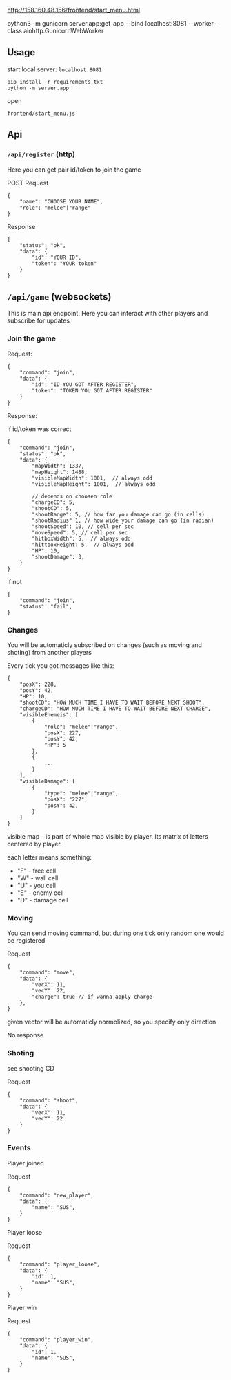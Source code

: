 http://158.160.48.156/frontend/start_menu.html

python3 -m gunicorn server.app:get_app --bind localhost:8081 --worker-class aiohttp.GunicornWebWorker

## Usage

start local server: `localhost:8081`

```
pip install -r requirements.txt
python -m server.app
```

open

`frontend/start_menu.js`


## Api

### `/api/register` (http)

Here you can get pair id/token to join the game

POST Request

```
{
    "name": "CHOOSE YOUR NAME",
    "role": "melee"|"range"
}
```

Response

```
{
    "status": "ok",
    "data": {
        "id": "YOUR ID",
        "token": "YOUR token"
    }
}
```

## `/api/game` (websockets)

This is main api endpoint. Here you can interact with other players and subscribe for updates

### Join the game

Request:

```
{
    "command": "join",
    "data": {
        "id": "ID YOU GOT AFTER REGISTER",
        "token": "TOKEN YOU GOT AFTER REGISTER"
    }
}
```

Response:

if id/token was correct

```
{
    "command": "join",
    "status": "ok",
    "data": {
        "mapWidth": 1337,
        "mapHeight": 1488,
        "visibleMapWidth": 1001,  // always odd
        "visibleMapHeight": 1001,  // always odd

        // depends on choosen role
        "chargeCD": 5,
        "shootCD": 5,
        "shootRange": 5, // how far you damage can go (in cells)
        "shootRadius" 1, // how wide your damage can go (in radian)
        "shootSpeed": 10, // cell per sec
        "moveSpeed": 5, // cell per sec
        "hitboxWidth": 5,  // always odd
        "hittboxHeight: 5,  // always odd
        "HP": 10,
        "shootDamage": 3,
    }
}
```

if not

```
{
    "command": "join",
    "status": "fail",
}
```


### Changes

You will be automaticly subscribed on changes (such as moving and shoting) from another players

Every tick you got messages like this:

```
{
    "posX": 228,
    "posY": 42,
    "HP": 10,
    "shootCD": "HOW MUCH TIME I HAVE TO WAIT BEFORE NEXT SHOOT",
    "chargeCD": "HOW MUCH TIME I HAVE TO WAIT BEFORE NEXT CHARGE",
    "visibleEnemeis": [
        {
            "role": "melee"|"range",
            "posX": 227,
            "posY": 42,
            "HP": 5
        },
        {
            ...
        }
    ],
    "visibleDamage": [
        {
            "type": "melee"|"range",
            "posX": "227",
            "posY": 42,
        }
    ]
}
```

visible map - is part of whole map visible by player. Its matrix of letters centered by player.

each letter means something:

- "F" - free cell
- "W" - wall cell
- "U" - you cell
- "E" - enemy cell
- "D" - damage cell


### Moving

You can send moving command, but during one tick only random one would be registered

Request
```
{
    "command": "move",
    "data": {
        "vecX": 11,
        "vecY": 22,
        "charge": true // if wanna apply charge
    },
}
```

given vector will be automaticly normolized, so you specify only direction

No response


### Shoting

see shooting CD

Request
```
{
    "command": "shoot",
    "data": {
        "vecX": 11,
        "vecY": 22
    }
}
```


### Events

Player joined

Request
```
{
    "command": "new_player",
    "data": {
        "name": "SUS",
    }
}
```


Player loose

Request
```
{
    "command": "player_loose",
    "data": {
        "id": 1,
        "name": "SUS",
    }
}
```


Player win

Request
```
{
    "command": "player_win",
    "data": {
        "id": 1,
        "name": "SUS",
    }
}
```